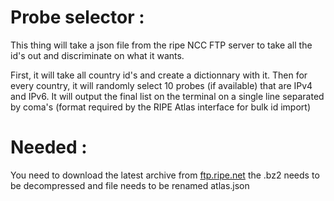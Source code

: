 # Probe selector :

This thing will take a json file from the ripe NCC FTP server to take all the id's out and discriminate on what it wants.

First, it will take all country id's and create a dictionnary with it. Then for every country, it will randomly select 10 probes (if available) that are IPv4 and IPv6. It will output the final list on the terminal on a single line separated by coma's (format required by the RIPE Atlas interface for bulk id import)


# Needed : 
You need to download the latest archive from [ftp.ripe.net](https://ftp.ripe.net/ripe/atlas/probes/archive/)
the .bz2 needs to be decompressed and file needs to be renamed atlas.json
